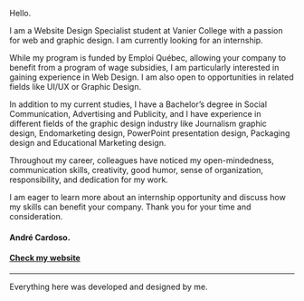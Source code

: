 Hello.
 
I am a Website Design Specialist student at Vanier College with a passion for web 
and graphic design. I am currently looking for an internship.

While my program is funded by Emploi Québec, allowing your company to benefit 
from a program of wage subsidies, I am particularly interested in gaining experience
in Web Design. I am also open to opportunities in related fields like UI/UX or Graphic Design.

In addition to my current studies, I have a Bachelor’s degree in Social Communication, 
Advertising and Publicity, and I have experience in different fields of the graphic design 
industry like Journalism graphic design, Endomarketing design, PowerPoint presentation design, 
Packaging design and Educational Marketing design. 

Throughout my career, colleagues have noticed my open-mindedness, communication skills, 
creativity, good humor, sense of organization, responsibility, and dedication for my work.

I am eager to learn more about an internship opportunity and discuss how my skills can benefit 
your company. Thank you for your time and consideration.

#### André Cardoso.
#### [Check my website](https://whoisjuarez.github.io/)

---
 Everything here was developed and designed by me.
